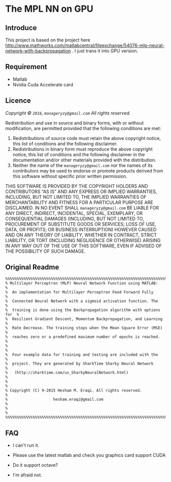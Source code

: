 # The MPL NN on GPU #

## Introduce ##

This project is based on the project here http://www.mathworks.com/matlabcentral/fileexchange/54076-mlp-neural-network-with-backpropagation .
I just trans it into GPU version.

## Requirement ##

* Matlab
* Nvidia Cuda Accelerate card


## Licence ##

_Copyright © `2016`, `manageryzy@gmail.com`_
_All rights reserved._

Redistribution and use in source and binary forms, with or without
modification, are permitted provided that the following conditions are met:

1. Redistributions of source code must retain the above copyright
   notice, this list of conditions and the following disclaimer.
2. Redistributions in binary form must reproduce the above copyright
   notice, this list of conditions and the following disclaimer in the
   documentation and/or other materials provided with the distribution.
3. Neither the name of the `manageryzy@gmail.com` nor the
   names of its contributors may be used to endorse or promote products
   derived from this software without specific prior written permission.

THIS SOFTWARE IS PROVIDED BY THE COPYRIGHT HOLDERS AND CONTRIBUTORS “AS IS” AND
ANY EXPRESS OR IMPLIED WARRANTIES, INCLUDING, BUT NOT LIMITED TO, THE IMPLIED
WARRANTIES OF MERCHANTABILITY AND FITNESS FOR A PARTICULAR PURPOSE ARE
DISCLAIMED. IN NO EVENT SHALL `manageryzy@gmail.com` BE LIABLE FOR ANY
DIRECT, INDIRECT, INCIDENTAL, SPECIAL, EXEMPLARY, OR CONSEQUENTIAL DAMAGES
(INCLUDING, BUT NOT LIMITED TO, PROCUREMENT OF SUBSTITUTE GOODS OR SERVICES;
LOSS OF USE, DATA, OR PROFITS; OR BUSINESS INTERRUPTION) HOWEVER CAUSED AND
ON ANY THEORY OF LIABILITY, WHETHER IN CONTRACT, STRICT LIABILITY, OR TORT
(INCLUDING NEGLIGENCE OR OTHERWISE) ARISING IN ANY WAY OUT OF THE USE OF THIS
SOFTWARE, EVEN IF ADVISED OF THE POSSIBILITY OF SUCH DAMAGE.

## Original Readme ##

    %%%%%%%%%%%%%%%%%%%%%%%%%%%%%%%%%%%%%%%%%%%%%%%%%%%%%%%%%%%%%%%%%%%%%%%%%%%
    % Multilayer Perceptron (MLP) Neural Network Function using MATLAB:       %
    %  An implementation for Multilayer Perceptron Feed Forward Fully         %
    %  Connected Neural Network with a sigmoid activation function. The       %
    %  training is done using the Backpropagation algorithm with options for  %
    %  Resilient Gradient Descent, Momentum Backpropagation, and Learning     %
    %  Rate Decrease. The training stops when the Mean Square Error (MSE)     %
    %  reaches zero or a predefined maximum number of epochs is reached.      %
    %                                                                         %
    %  Four example data for training and testing are included with the       %
    %  project. They are generated by SharkTime Sharky Neural Network         %
    %   (http://sharktime.com/us_SharkyNeuralNetwork.html)                    %
    %                                                                         %
    % Copyright (C) 9-2015 Hesham M. Eraqi. All rights reserved.              %
    %                    hesham.eraqi@gmail.com                               %
    %                                                                         %
    %%%%%%%%%%%%%%%%%%%%%%%%%%%%%%%%%%%%%%%%%%%%%%%%%%%%%%%%%%%%%%%%%%%%%%%%%%%

## FAQ ##

* I can't run it.
* Please use the latest matlab and check you graphics card support CUDA


* Do it support octave?
* I'm afraid not.
